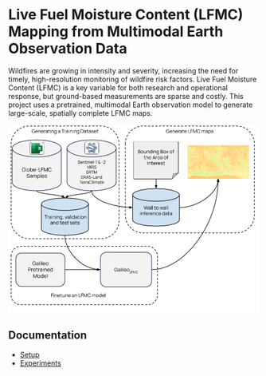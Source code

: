 # Live Fuel Moisture Content (LFMC) Mapping from Multimodal Earth Observation Data

Wildfires are growing in intensity and severity, increasing the need for timely, high-resolution monitoring of wildfire risk factors. Live Fuel Moisture Content (LFMC) is a key variable for both research and operational response, but ground-based measurements are sparse and costly. This project uses a pretrained, multimodal Earth observation model to generate large-scale, spatially complete LFMC maps.

![A pipeline to produce LFMC map for a given spatiotemporal window](docs/images/pipeline.png)

## Documentation

* [Setup](docs/setup.md)
* [Experiments](docs/experiments.md)
